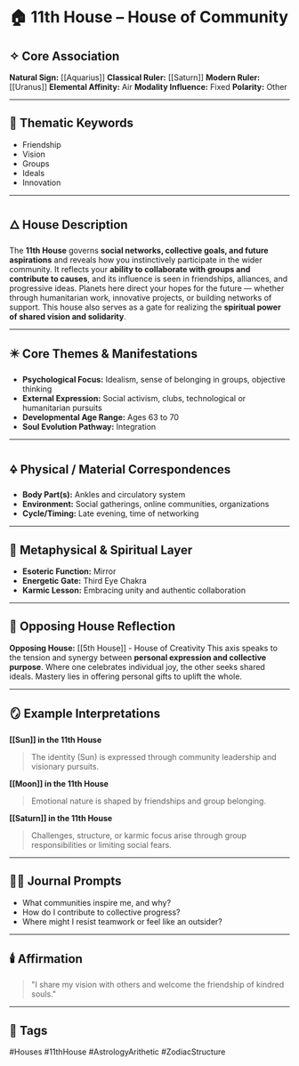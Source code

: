 # 🏠 11th House – House of Community

## ✧ Core Association

**Natural Sign:** [[Aquarius]]
**Classical Ruler:** [[Saturn]]
**Modern Ruler:** [[Uranus]]
**Elemental Affinity:** Air
**Modality Influence:** Fixed
**Polarity:** Other

---

## 🧭 Thematic Keywords

- Friendship
- Vision
- Groups
- Ideals
- Innovation

---

## 🜂 House Description

The **11th House** governs **social networks, collective goals, and future aspirations** and reveals how you instinctively participate in the wider community.
It reflects your **ability to collaborate with groups and contribute to causes**, and its influence is seen in friendships, alliances, and progressive ideas.
Planets here direct your hopes for the future — whether through humanitarian work, innovative projects, or building networks of support.
This house also serves as a gate for realizing the **spiritual power of shared vision and solidarity**.

---

## ✴️ Core Themes & Manifestations

- **Psychological Focus:** Idealism, sense of belonging in groups, objective thinking
- **External Expression:** Social activism, clubs, technological or humanitarian pursuits
- **Developmental Age Range:** Ages 63 to 70
- **Soul Evolution Pathway:** Integration

---

## 🜍 Physical / Material Correspondences

- **Body Part(s):** Ankles and circulatory system
- **Environment:** Social gatherings, online communities, organizations
- **Cycle/Timing:** Late evening, time of networking

---

## 💠 Metaphysical & Spiritual Layer

- **Esoteric Function:** Mirror
- **Energetic Gate:** Third Eye Chakra
- **Karmic Lesson:** Embracing unity and authentic collaboration

---

## 🔁 Opposing House Reflection

**Opposing House:** [[5th House]] - House of Creativity
This axis speaks to the tension and synergy between **personal expression and collective purpose**.
Where one celebrates individual joy, the other seeks shared ideals. Mastery lies in offering personal gifts to uplift the whole.

---

## 🪞 Example Interpretations

**[[Sun]] in the 11th House**
> The identity (Sun) is expressed through community leadership and visionary pursuits.

**[[Moon]] in the 11th House**
> Emotional nature is shaped by friendships and group belonging.

**[[Saturn]] in the 11th House**
> Challenges, structure, or karmic focus arise through group responsibilities or limiting social fears.

---

## ✍🏼 Journal Prompts

- What communities inspire me, and why?
- How do I contribute to collective progress?
- Where might I resist teamwork or feel like an outsider?

---

## 🕯️ Affirmation

> "I share my vision with others and welcome the friendship of kindred souls."

---

## 🔖 Tags
#Houses #11thHouse #AstrologyArithetic #ZodiacStructure
